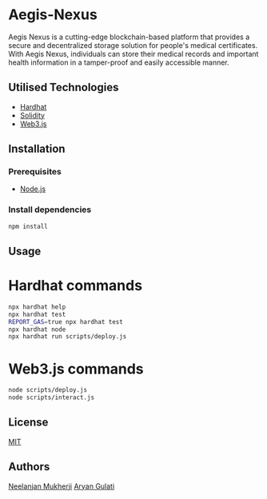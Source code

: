 # Aegis-Nexus

Aegis Nexus is a cutting-edge blockchain-based platform that provides a secure and decentralized storage solution for people's medical certificates. With Aegis Nexus, individuals can store their medical records and important health information in a tamper-proof and easily accessible manner.

## Utilised Technologies

- [Hardhat](https://hardhat.org/)
- [Solidity](https://docs.soliditylang.org/en/v0.8.6/)
- [Web3.js](https://web3js.readthedocs.io/en/v1.5.2/)

## Installation

### Prerequisites

- [Node.js](https://nodejs.org/en/download/)

### Install dependencies

```bash
npm install

```

## Usage

# Hardhat commands

```bash
npx hardhat help
npx hardhat test
REPORT_GAS=true npx hardhat test
npx hardhat node
npx hardhat run scripts/deploy.js 
```

# Web3.js commands

```bash
node scripts/deploy.js
node scripts/interact.js
```

## License

[MIT](https://choosealicense.com/licenses/mit/)

## Authors

[Neelanjan Mukherji](https://github.com/Maverick7274)
[Aryan Gulati](https://github.com/vehehgito)
